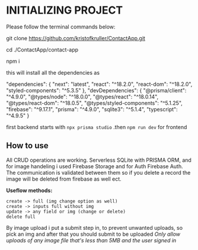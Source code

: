 # INITIALIZING PROJECT

Please follow the terminal commands below:

git clone https://github.com/kristofkruller/ContactApp.git

cd ./ContactApp/contact-app

npm i 

this will install all the dependencies as 

  "dependencies": {
    "next": "latest",
    "react": "^18.2.0",
    "react-dom": "^18.2.0",
    "styled-components": "^5.3.5"
  },
  "devDependencies": {
    "@prisma/client": "^4.9.0",
    "@types/node": "^18.0.0",
    "@types/react": "^18.0.14",
    "@types/react-dom": "^18.0.5",
    "@types/styled-components": "^5.1.25",
    "firebase": "^9.17.1",
    "prisma": "^4.9.0",
    "sqlite3": "^5.1.4",
    "typescript": "^4.9.5"
  }

first backend starts with `npx prisma studio`
.then `npm run dev` for frontend

## How to use

All CRUD operations are working. Serverless SQLite with PRISMA ORM, and for image handeling i used Firebase Storage and for Auth Firebase Auth. 
The communication is validated between them so if you delete a record the image will be deleted from firebase as well ect.

**Useflow methods:**    
```
create -> full (img change option as well)
create -> inputs full without img
update -> any field or img (change or delete)
delete full
```
By image upload i put a submit step in, to prevent unwanted uploads, so pick an img and after that you should submit to be uploaded
*Only allow uploads of any image file that's less than 5MB and the user signed in*
